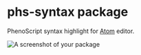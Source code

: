 # phs-syntax package

PhenoScript syntax highlight for [Atom](https://atom.io) editor.

![A screenshot of your package](https://github.com/sergeitarasov/PhenoScript/blob/master/Phenoscript_logo.png)
